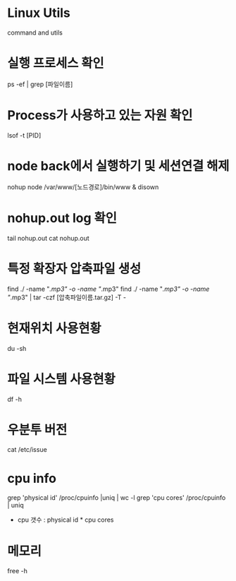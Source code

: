 # Linux Utils
command and utils

# 실행 프로세스 확인
ps -ef | grep [파일이름]
  
# Process가 사용하고 있는 자원 확인
lsof -t [PID]

# node back에서 실행하기 및 세션연결 해제
nohup node /var/www/[노드경로]/bin/www & disown

# nohup.out log 확인
tail nohup.out
cat nohup.out

# 특정 확장자 압축파일 생성
find ./ -name "*.mp3" -o -name "*.mp3"
find ./ -name "*.mp3" -o -name "*.mp3" | tar -czf [압축파일이름.tar.gz] -T -

# 현재위치 사용현황
du -sh

# 파일 시스템 사용현황
df -h

# 우분투 버전
cat /etc/issue

# cpu info
grep 'physical id' /proc/cpuinfo |uniq | wc -l
grep 'cpu cores' /proc/cpuinfo | uniq
 - cpu 갯수 : physical id * cpu cores

# 메모리
free -h